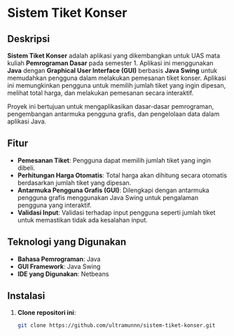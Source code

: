 # Sistem Tiket Konser

## Deskripsi
**Sistem Tiket Konser** adalah aplikasi yang dikembangkan untuk UAS mata kuliah **Pemrograman Dasar** pada semester 1. Aplikasi ini menggunakan **Java** dengan **Graphical User Interface (GUI)** berbasis **Java Swing** untuk memudahkan pengguna dalam melakukan pemesanan tiket konser. Aplikasi ini memungkinkan pengguna untuk memilih jumlah tiket yang ingin dipesan, melihat total harga, dan melakukan pemesanan secara interaktif.

Proyek ini bertujuan untuk mengaplikasikan dasar-dasar pemrograman, pengembangan antarmuka pengguna grafis, dan pengelolaan data dalam aplikasi Java.

## Fitur
- **Pemesanan Tiket**: Pengguna dapat memilih jumlah tiket yang ingin dibeli.
- **Perhitungan Harga Otomatis**: Total harga akan dihitung secara otomatis berdasarkan jumlah tiket yang dipesan.
- **Antarmuka Pengguna Grafis (GUI)**: Dilengkapi dengan antarmuka pengguna grafis menggunakan Java Swing untuk pengalaman pengguna yang interaktif.
- **Validasi Input**: Validasi terhadap input pengguna seperti jumlah tiket untuk memastikan tidak ada kesalahan input.

## Teknologi yang Digunakan
- **Bahasa Pemrograman**: Java
- **GUI Framework**: Java Swing
- **IDE yang Digunakan**: Netbeans

## Instalasi
1. **Clone repositori ini**:
   ```bash
   git clone https://github.com/ultramunnn/sistem-tiket-konser.git
